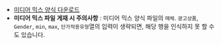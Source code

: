 # 

- [미디어 믹스 양식 다운로드]("https://docs.google.com/spreadsheets/d/1OGrtCfAoSPN7whsM7OlHCHpgjzbbSlmY/edit?usp=share_link&ouid=108630010200236313970&rtpof=true&sd=true")
- **미디어 믹스 파일 게재 시 주의사항** : 미디어 믹스 양식 파일의 ```매체```. ```광고상품```, ```Gender```, ```min```, ```max```, ```단가적용유형```열의 입력이 생략되면, 해당 행을 인식하지 못 할 수도 있습니다. 
